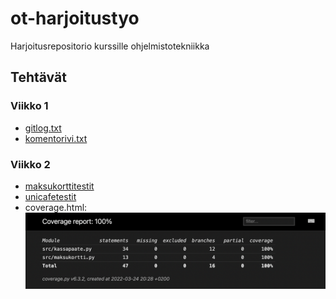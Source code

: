 # ot-harjoitustyo
Harjoitusrepositorio kurssille ohjelmistotekniikka

## Tehtävät
### Viikko 1
- [gitlog.txt](./laskarit/viikko1/gitlog.txt)
- [komentorivi.txt](./laskarit/viikko1/komentorivi.txt)

### Viikko 2
- [maksukorttitestit](./laskarit/viikko2/maksukortti/src/tests/)
- [unicafetestit](./laskarit/viikko2/unicafe/src/tests/)
- coverage.html:
![coverage.html (screenshot)](./laskarit/viikko2/coverage.png)
